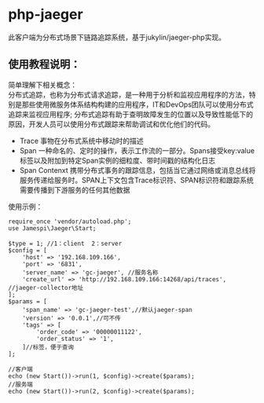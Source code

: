 # php-jaeger
此客户端为分布式场景下链路追踪系统，基于jukylin/jaeger-php实现。<br>

使用教程说明：
--------------------
简单理解下相关概念：<br>
分布式追踪，也称为分布式请求追踪，是一种用于分析和监视应用程序的方法，特别是那些使用微服务体系结构构建的应用程序，IT和DevOps团队可以使用分布式追踪来监视应用程序; 分布式追踪有助于查明故障发生的位置以及导致性能低下的原因，开发人员可以使用分布式跟踪来帮助调试和优化他们的代码。<br>
 - Trace 事物在分布式系统中移动时的描述
 - Span 一种命名的、定时的操作，表示工作流的一部分。Spans接受key:value标签以及附加到特定Span实例的细粒度、带时间戳的结构化日志
 - Span Contenxt 携带分布式事务的跟踪信息，包括当它通过网络或消息总线将服务传递给服务时。SPAN上下文包含Trace标识符、SPAN标识符和跟踪系统需要传播到下游服务的任何其他数据
 
 使用示例：
````
require_once 'vendor/autoload.php';
use Jamespi\Jaeger\Start;

$type = 1; //1：client  2：server
$config = [
    'host' => '192.168.109.166',
    'port' => '6831',
    'server_name' => 'gc-jaeger', //服务名称
    'create_url' => 'http://192.168.109.166:14268/api/traces', //jaeger-collector地址
];
$params = [
    'span_name' => 'gc-jaeger-test',//默认jaeger-span
    'version' => '0.0.1',//可不传
    'tags' => [
        'order_code' => '00000011122',
        'order_status' => '1',
    ]//标签，便于查询
];

//客户端
echo (new Start())->run(1, $config)->create($params);
//服务端
echo (new Start())->run(2, $config)->create($params);

````